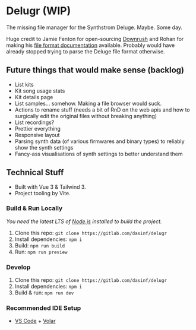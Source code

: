 # Delugr (WIP)

The missing file manager for the Synthstrom Deluge. Maybe. Some day.

Huge credit to Jamie Fenton for open-sourcing [Downrush](github.com/jamiefaye/downrush) and Rohan for making his [file format documentation](https://docs.google.com/document/d/11DUuuE1LBYOVlluPA9McT1_dT4AofZ5jnUD5eHvj7Vs/edit) available. Probably would have already stopped trying to parse the Deluge file format otherwise.

## Future things that would make sense (backlog)

- List kits
- Kit song usage stats
- Kit details page
- List samples... somehow. Making a file browser would suck.
- Actions to rename stuff (needs a bit of RnD on the web apis and how to surgically edit the original files without breaking anything)
- List recordings?
- Prettier everything
- Responsive layout
- Parsing synth data (of various firmwares and binary types) to reliably show the synth settings
- Fancy-ass visualisations of synth settings to better understand them

## Technical Stuff

- Built with Vue 3 & Tailwind 3.
- Project tooling by Vite.

### Build & Run Locally

*You need the latest LTS of [Node.js](https://nodejs.org/) installed to build the project.*

1. Clone this repo: `git clone https://gitlab.com/dasinf/delugr`
1. Install dependencies: `npm i`
1. Build: `npm run build`
1. Run: `npm run preview`

### Develop

1. Clone this repo: `git clone https://gitlab.com/dasinf/delugr`
1. Install dependencies: `npm i`
1. Build & run: `npm run dev`

### Recommended IDE Setup

- [VS Code](https://code.visualstudio.com/) + [Volar](https://marketplace.visualstudio.com/items?itemName=johnsoncodehk.volar)
